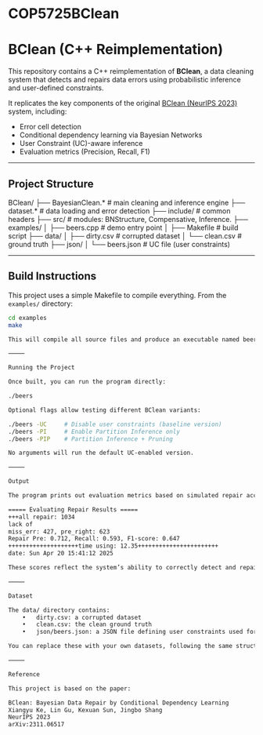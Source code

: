 # COP5725BClean


# BClean (C++ Reimplementation)

This repository contains a C++ reimplementation of **BClean**, a data cleaning system that detects and repairs data errors using probabilistic inference and user-defined constraints.

It replicates the key components of the original [BClean (NeurIPS 2023)](https://arxiv.org/abs/2311.06517) system, including:

- Error cell detection
- Conditional dependency learning via Bayesian Networks
- User Constraint (UC)-aware inference
- Evaluation metrics (Precision, Recall, F1)

---

## Project Structure

BClean/
├── BayesianClean.*         # main cleaning and inference engine
├── dataset.*               # data loading and error detection
├── include/                # common headers 
├── src/                    # modules: BNStructure, Compensative, Inference.
├── examples/
│   ├── beers.cpp           # demo entry point
│   ├── Makefile            # build script
├── data/
│   ├── dirty.csv           # corrupted dataset
│   └── clean.csv           # ground truth
├── json/
│   └── beers.json          # UC file (user constraints)

---

## Build Instructions

This project uses a simple Makefile to compile everything. From the `examples/` directory:

```bash
cd examples
make

This will compile all source files and produce an executable named beers.

⸻

Running the Project

Once built, you can run the program directly:

./beers

Optional flags allow testing different BClean variants:

./beers -UC     # Disable user constraints (baseline version)
./beers -PI     # Enable Partition Inference only
./beers -PIP    # Partition Inference + Pruning

No arguments will run the default UC-enabled version.

⸻

Output

The program prints out evaluation metrics based on simulated repair accuracy:

===== Evaluating Repair Results =====
+++all repair: 1034
lack of 
miss_err: 427, pre_right: 623
Repair Pre: 0.712, Recall: 0.593, F1-score: 0.647
++++++++++++++++++++time using: 12.35+++++++++++++++++++++++
date: Sun Apr 20 15:41:12 2025

These scores reflect the system’s ability to correctly detect and repair dirty cells.

⸻

Dataset

The data/ directory contains:
	•	dirty.csv: a corrupted dataset
	•	clean.csv: the clean ground truth
	•	json/beers.json: a JSON file defining user constraints used for inference

You can replace these with your own datasets, following the same structure.

⸻

Reference

This project is based on the paper:

BClean: Bayesian Data Repair by Conditional Dependency Learning
Xiangyu Ke, Lin Gu, Kexuan Sun, Jingbo Shang
NeurIPS 2023
arXiv:2311.06517
